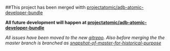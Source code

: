 ##This project has been merged witth [projectatomic/adb-atomic-developer-bundle](https://github.com/projectatomic/adb-atomic-developer-bundle)

**All future development will happen at [projectatomic/adb-atomic-developer-bundle](https://github.com/projectatomic/adb-atomic-developer-bundle)**

*All issues have been moved to the new [gitrepo](https://github.com/projectatomic/adb-atomic-developer-bundle).*
*Also before merging the the master branch is branched as [snapshot-of-master-for-historical-purpose](https://github.com/LalatenduMohanty/centos7-container-app-vagrant-box/tree/snapshot-of-master-for-historical-purpose)*
